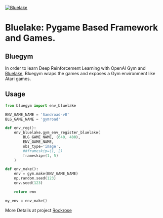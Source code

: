 [![Bluelake](https://github.com/lancelee82/bluelake/data/bl2.png)](https://github.com/lancelee82/bluelake)

# Bluelake: Pygame Based Framework and Games.


## Bluegym

In order to learn Deep Reinforcement Learning with OpenAI Gym and
[Bluelake](https://github.com/lancelee82/bluelake), Bluegym wraps
the games and exposes a Gym environment like Atari games.


## Usage

```python
from bluegym import env_bluelake

ENV_GAME_NAME = 'Sandroad-v0'
BLG_GAME_NAME = 'gymroad'

def env_reg():
    env_bluelake.gym_env_register_bluelake(
        BLG_GAME_NAME, (640, 480),
        ENV_GAME_NAME,
        obs_type='image',
        ##frameskip=(1, 2)
        frameskip=(1, 5)
    )

def env_make():
    env = gym.make(ENV_GAME_NAME)
    np.random.seed(123)
    env.seed(123)

    return env

my_env = env_make()
```

More Details at project [Rockrose](https://github.com/lancelee82/rockrose)